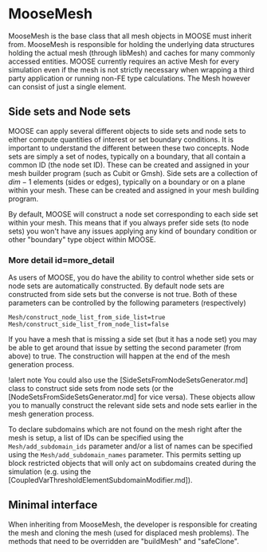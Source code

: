 # MooseMesh

MooseMesh is the base class that all mesh objects in MOOSE must inherit from. MooseMesh is responsible for holding the underlying
data structures holding the actual mesh (through libMesh) and caches for many commonly accessed entities. MOOSE currently requires
an active Mesh for every simulation even if the mesh is not strictly necessary when wrapping a third party application or running
non-FE type calculations. The Mesh however can consist of just a single element.

## Side sets and Node sets

MOOSE can apply several different objects to side sets and node sets to either compute quantities of interest or set boundary
conditions. It is important to understand the different between these two concepts. Node sets are simply a set of nodes, typically on
a boundary, that all contain a common ID (the node set ID). These can be created and assigned in your mesh builder program (such
as Cubit or Gmsh). Side sets are a collection of $dim - 1$ elements (sides or edges), typically on a boundary or on a plane within
your mesh. These can be created and assigned in your mesh building program.

By default, MOOSE will construct a node set corresponding to each side set within your mesh. This means that if you always prefer
side sets (to node sets) you won't have any issues applying any kind of boundary condition or other "boundary" type object within
MOOSE.

### More detail id=more_detail

As users of MOOSE, you do have the ability to control whether side sets or node sets are automatically constructed. By default
node sets are constructed from side sets but the converse is not true. Both of these parameters can be controlled by the following
parameters (respectively)

```
Mesh/construct_node_list_from_side_list=true
Mesh/construct_side_list_from_node_list=false
```

If you have a mesh that is missing a side set (but it has a node set) you may be able to get around that issue by setting
the second parameter (from above) to true. The construction will happen at the end of the mesh generation process.

!alert note
You could also use the [SideSetsFromNodeSetsGenerator.md] class to construct side sets from node
sets (or the [NodeSetsFromSideSetsGenerator.md] for vice versa). These objects allow you to manually
construct the relevant side sets and node sets earlier in the mesh generation process.

To declare subdomains which are not found on the mesh right after the mesh is setup, a list of IDs can be 
specified using the `Mesh/add_subdomain_ids` parameter and/or a list of names can be specified using the
`Mesh/add_subdomain_names` parameter. This permits setting up block restricted objects that will only act 
on subdomains created during the simulation (e.g. using the [CoupledVarThresholdElementSubdomainModifier.md]).

## Minimal interface

When inheriting from MooseMesh, the developer is responsible for creating the mesh and cloning the mesh (used for displaced mesh problems).
The methods that need to be overridden are "buildMesh" and "safeClone".

